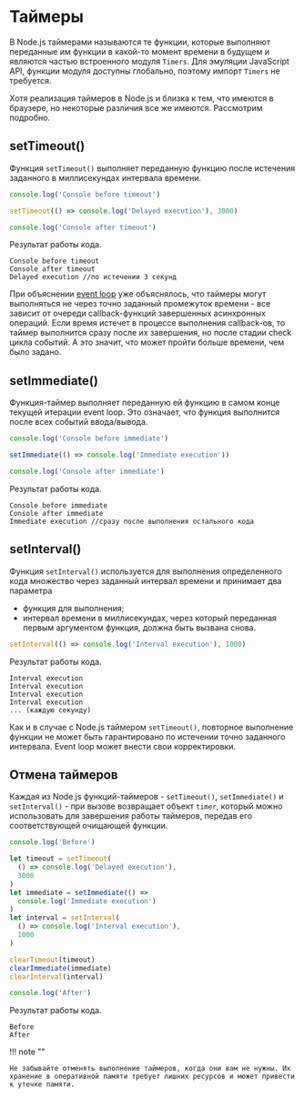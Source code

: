 # Таймеры

В Node.js таймерами называются те функции, которые выполняют переданные им функции в какой-то момент времени в будущем и являются частью встроенного модуля `Timers`. Для эмуляции JavaScript API, функции модуля доступны глобально, поэтому импорт `Timers` не требуется.

Хотя реализация таймеров в Node.js и близка к тем, что имеются в браузере, но некоторые различия все же имеются. Рассмотрим подробно.

## setTimeout()

Функция `setTimeout()` выполняет переданную функцию после истечения заданного в миллисекундах интервала времени.

```js
console.log('Console before timeout')

setTimeout(() => console.log('Delayed execution'), 3000)

console.log('Console after timeout')
```

Результат работы кода.

```
Console before timeout
Console after timeout
Delayed execution //по истечении 3 секунд
```

При объяснении [event loop](event-loop.md) уже объяснялось, что таймеры могут выполняться не через точно заданный промежуток времени - все зависит от очереди callback-функций завершенных асинхронных операций. Если время истечет в процессе выполнения callback-ов, то таймер выполнится сразу после их завершения, но после стадии check цикла событий. А это значит, что может пройти больше времени, чем было задано.

## setImmediate()

Функция-таймер выполняет переданную ей функцию в самом конце текущей итерации event loop. Это означает, что функция выполнится после всех событий ввода/вывода.

```js
console.log('Console before immediate')

setImmediate(() => console.log('Immediate execution'))

console.log('Console after immediate')
```

Результат работы кода.

```
Console before immediate
Console after immediate
Immediate execution //сразу после выполнения остального кода
```

## setInterval()

Функция `setInterval()` используется для выполнения определенного кода множество через заданный интервал времени и принимает два параметра

- функция для выполнения;
- интервал времени в миллисекундах, через который переданная первым аргументом функция, должна быть вызвана снова.

```js
setInterval(() => console.log('Interval execution'), 1000)
```

Результат работы кода.

```
Interval execution
Interval execution
Interval execution
Interval execution
... (каждую секунду)
```

Как и в случае с Node.js таймером `setTimeout()`, повторное выполнение функции не может быть гарантировано по истечении точно заданного интервала. Event loop может внести свои корректировки.

## Отмена таймеров

Каждая из Node.js функций-таймеров - `setTimeout()`, `setImmediate()` и `setInterval()` - при вызове возвращает объект `timer`, который можно использовать для завершения работы таймеров, передав его соответствующей очищающей функции.

```js
console.log('Before')

let timeout = setTimeout(
  () => console.log('Delayed execution'),
  3000
)
let immediate = setImmediate(() =>
  console.log('Immediate execution')
)
let interval = setInterval(
  () => console.log('Interval execution'),
  1000
)

clearTimeout(timeout)
clearImmediate(immediate)
clearInterval(interval)

console.log('After')
```

Результат работы кода.

```
Before
After
```

!!! note ""

    Не забывайте отменять выполнение таймеров, когда они вам не нужны. Их хранение в оперативной памяти требует лишних ресурсов и может привести к утечке памяти.

